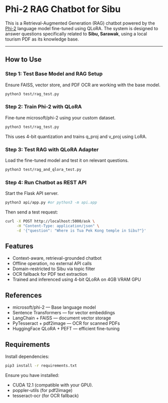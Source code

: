 # Phi-2 RAG Chatbot for Sibu

This is a Retrieval-Augmented Generation (RAG) chatbot powered by the [Phi-2](https://huggingface.co/microsoft/phi-2) language model fine-tuned using QLoRA. The system is designed to answer questions specifically related to **Sibu, Sarawak**, using a local tourism PDF as its knowledge base.

---

## How to Use

### Step 1: Test Base Model and RAG Setup

Ensure FAISS, vector store, and PDF OCR are working with the base model.

```bash
python3 test/rag_test.py
```

### Step 2: Train Phi-2 with QLoRA

Fine-tune microsoft/phi-2 using your custom dataset.

```bash
python3 test/rag_test.py
```
This uses 4-bit quantization and trains q_proj and v_proj using LoRA.

### Step 3: Test RAG with QLoRA Adapter
Load the fine-tuned model and test it on relevant questions.

```bash
python3 test/rag_and_qlora_test.py
```

### Step 4: Run Chatbot as REST API
Start the Flask API server.

```bash
python3 api/app.py #or python3 -m api.app
```
Then send a test request:

```bash
curl -X POST http://localhost:5000/ask \
     -H "Content-Type: application/json" \
     -d '{"question": "Where is Tua Pek Kong temple in Sibu?"}'
```

## Features
- Context-aware, retrieval-grounded chatbot
- Offline operation, no external API calls
- Domain-restricted to Sibu via topic filter
- OCR fallback for PDF text extraction
- Trained and inferenced using 4-bit QLoRA on 4GB VRAM GPU

## References
- microsoft/phi-2 — Base language model
- Sentence Transformers — for vector embeddings
- LangChain + FAISS — document vector storage
- PyTesseract + pdf2image — OCR for scanned PDFs
- HuggingFace QLoRA + PEFT — efficient fine-tuning

## Requirements
Install dependencies:

```bash
pip3 install -r requirements.txt
```

Ensure you have installed:
- CUDA 12.1 (compatible with your GPU).
- poppler-utils (for pdf2image)
- tesseract-ocr (for OCR fallback)
